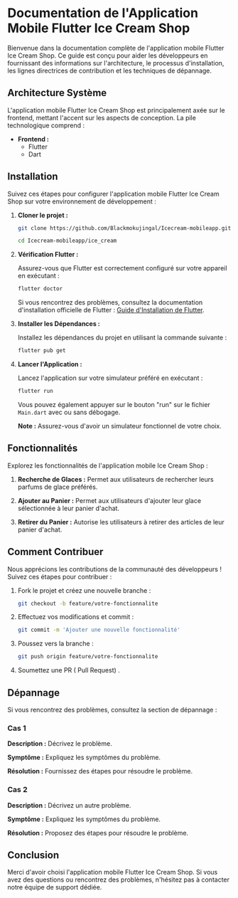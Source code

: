 # Documentation de l'Application Mobile Flutter Ice Cream Shop

Bienvenue dans la documentation complète de l'application mobile Flutter Ice Cream Shop. Ce guide est conçu pour aider les développeurs en fournissant des informations sur l'architecture, le processus d'installation, les lignes directrices de contribution et les techniques de dépannage.

## Architecture Système

L'application mobile Flutter Ice Cream Shop est principalement axée sur le frontend, mettant l'accent sur les aspects de conception. La pile technologique comprend :

-   **Frontend :**
    -   Flutter
    -   Dart

## Installation

Suivez ces étapes pour configurer l'application mobile Flutter Ice Cream Shop sur votre environnement de développement :

1. **Cloner le projet :**

    ```bash
    git clone https://github.com/Blackmokujingal/Icecream-mobileapp.git
    ```

    ```bash
    cd Icecream-mobileapp/ice_cream
    ```

2. **Vérification Flutter :**

    Assurez-vous que Flutter est correctement configuré sur votre appareil en exécutant :

    ```bash
    flutter doctor
    ```

    Si vous rencontrez des problèmes, consultez la documentation d'installation officielle de Flutter : [Guide d'Installation de Flutter](https://docs.flutter.dev/get-started/install).

3. **Installer les Dépendances :**

    Installez les dépendances du projet en utilisant la commande suivante :

    ```bash
    flutter pub get
    ```

4. **Lancer l'Application :**

    Lancez l'application sur votre simulateur préféré en exécutant :

    ```bash
    flutter run
    ```

    Vous pouvez également appuyer sur le bouton "run" sur le fichier `Main.dart` avec ou sans débogage.

    **Note :** Assurez-vous d'avoir un simulateur fonctionnel de votre choix.

## Fonctionnalités

Explorez les fonctionnalités de l'application mobile Ice Cream Shop :

1. **Recherche de Glaces :**
   Permet aux utilisateurs de rechercher leurs parfums de glace préférés.

2. **Ajouter au Panier :**
   Permet aux utilisateurs d'ajouter leur glace sélectionnée à leur panier d'achat.

3. **Retirer du Panier :**
   Autorise les utilisateurs à retirer des articles de leur panier d'achat.

## Comment Contribuer

Nous apprécions les contributions de la communauté des développeurs ! Suivez ces étapes pour contribuer :

1. Fork le projet et créez une nouvelle branche :

    ```bash
    git checkout -b feature/votre-fonctionnalite
    ```

2. Effectuez vos modifications et commit :

    ```bash
    git commit -m 'Ajouter une nouvelle fonctionnalité'
    ```

3. Poussez vers la branche :

    ```bash
    git push origin feature/votre-fonctionnalite
    ```

4. Soumettez une PR ( Pull Request) .

## Dépannage

Si vous rencontrez des problèmes, consultez la section de dépannage :

### Cas 1

**Description :**
Décrivez le problème.

**Symptôme :**
Expliquez les symptômes du problème.

**Résolution :**
Fournissez des étapes pour résoudre le problème.

### Cas 2

**Description :**
Décrivez un autre problème.

**Symptôme :**
Expliquez les symptômes du problème.

**Résolution :**
Proposez des étapes pour résoudre le problème.

## Conclusion

Merci d'avoir choisi l'application mobile Flutter Ice Cream Shop. Si vous avez des questions ou rencontrez des problèmes, n'hésitez pas à contacter notre équipe de support dédiée.
